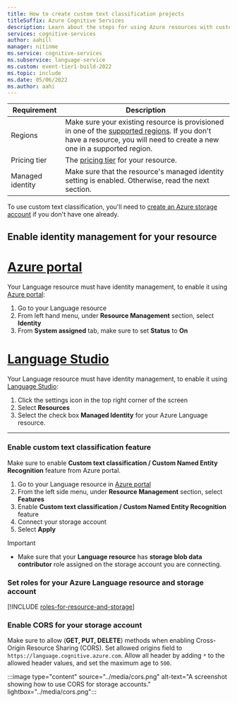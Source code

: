 ```yaml
---
title: How to create custom text classification projects
titleSuffix: Azure Cognitive Services
description: Learn about the steps for using Azure resources with custom text classification.
services: cognitive-services
author: aahill
manager: nitinme
ms.service: cognitive-services
ms.subservice: language-service
ms.custom: event-tier1-build-2022
ms.topic: include
ms.date: 05/06/2022
ms.author: aahi
---
```


|Requirement  |Description  |
|---------|---------|
|Regions     | Make sure your existing resource is provisioned in one of the [supported regions](../service-limits.md#regional-availability). If you don't have a resource, you will need to create a new one in a supported region.        |
|Pricing tier     | The [pricing tier](../service-limits.md#language-resource-limits) for your resource.       |
|Managed identity     | Make sure that the resource's managed identity setting is enabled. Otherwise, read the next section. |

To use custom text classification, you'll need to [create an Azure storage account](../../../../storage/common/storage-account-create.md) if you don't have one already. 

## Enable identity management for your resource

# [Azure portal](#tab/azure-portal)

Your Language resource must have identity management, to enable it using [Azure portal](https://portal.azure.com/):

1. Go to your Language resource
2. From left hand menu, under **Resource Management** section, select **Identity**
3. From **System assigned** tab, make sure to set **Status** to **On**

# [Language Studio](#tab/language-studio)

Your Language resource must have identity management, to enable it using [Language Studio](https://aka.ms/languageStudio):

1. Click the settings icon in the top right corner of the screen
2. Select **Resources**
3. Select the check box **Managed Identity** for your Azure Language resource.

---

### Enable custom text classification feature

Make sure to enable **Custom text classification / Custom Named Entity Recognition** feature from Azure portal.

1. Go to your Language resource in [Azure portal](https://portal.azure.com/)
2. From the left side menu, under **Resource Management** section, select **Features**
3. Enable **Custom text classification / Custom Named Entity Recognition** feature
4. Connect your storage account
5. Select **Apply**

>[!Important]
> * Make sure that your **Language resource** has **storage blob data contributor** role assigned on the storage account you are connecting.

### Set roles for your Azure Language resource and storage account

[!INCLUDE [roles-for-resource-and-storage](roles-for-resource-and-storage.md)]

### Enable CORS for your storage account

Make sure to allow (**GET, PUT, DELETE**) methods when enabling Cross-Origin Resource Sharing (CORS). 
Set allowed origins field to `https://language.cognitive.azure.com`. Allow all header by adding `*` to the allowed header values, and set the maximum age to `500`.

:::image type="content" source="../media/cors.png" alt-text="A screenshot showing how to use CORS for storage accounts." lightbox="../media/cors.png":::
